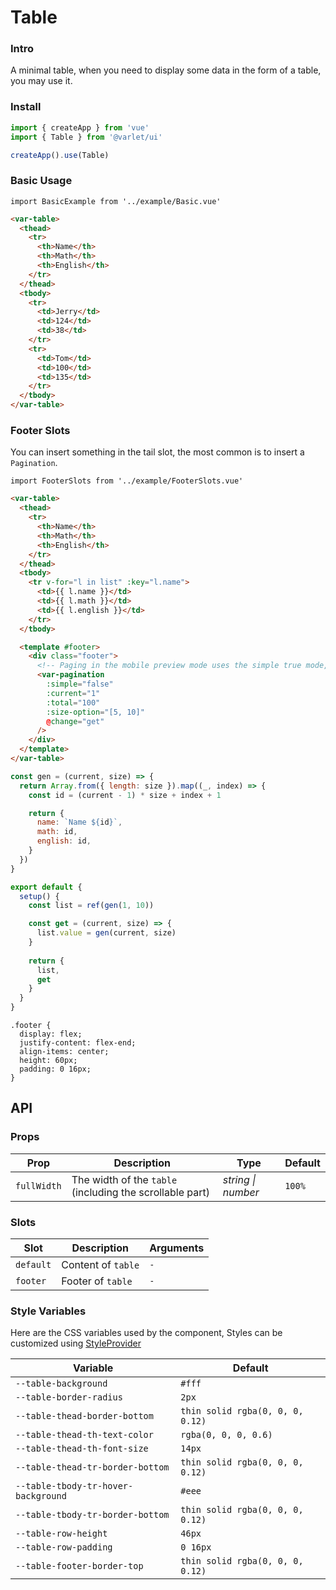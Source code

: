 # Table

### Intro

A minimal table, when you need to display some data in the form of a table, you may use it.

### Install

```js
import { createApp } from 'vue'
import { Table } from '@varlet/ui'

createApp().use(Table)
```

### Basic Usage

```vue
import BasicExample from '../example/Basic.vue'
```


```html
<var-table>
  <thead>
    <tr>
      <th>Name</th>
      <th>Math</th>
      <th>English</th>
    </tr>
  </thead>
  <tbody>
    <tr>
      <td>Jerry</td>
      <td>124</td>
      <td>38</td>
    </tr> 
    <tr>
      <td>Tom</td>
      <td>100</td>
      <td>135</td>
    </tr>
  </tbody>
</var-table>
```

### Footer Slots

You can insert something in the tail slot, the most common is to insert a `Pagination`.

```vue
import FooterSlots from '../example/FooterSlots.vue'
```

```html
<var-table>
  <thead>
    <tr>
      <th>Name</th>
      <th>Math</th>
      <th>English</th>
    </tr>
  </thead>
  <tbody>
    <tr v-for="l in list" :key="l.name">
      <td>{{ l.name }}</td>
      <td>{{ l.math }}</td>
      <td>{{ l.english }}</td>
    </tr>
  </tbody>

  <template #footer>
    <div class="footer">
      <!-- Paging in the mobile preview mode uses the simple true mode, which is more friendly to small screen devices -->
      <var-pagination
        :simple="false"
        :current="1"
        :total="100"
        :size-option="[5, 10]"
        @change="get"
      />
    </div>
  </template>
</var-table>
```

```js
const gen = (current, size) => {
  return Array.from({ length: size }).map((_, index) => {
    const id = (current - 1) * size + index + 1

    return {
      name: `Name ${id}`,
      math: id,
      english: id,
    }
  })
}

export default {
  setup() {
    const list = ref(gen(1, 10))

    const get = (current, size) => {
      list.value = gen(current, size)
    }
    
    return {
      list,
      get
    }
  }
}
```

```less
.footer {
  display: flex;
  justify-content: flex-end;
  align-items: center;
  height: 60px;
  padding: 0 16px;
}
```
## API

### Props

| Prop | Description | Type | Default |
| ----- | -------------- | -------- | ---------- |
| `fullWidth` | The width of the `table` (including the scrollable part)	| _string \| number_ | `100%` |

### Slots

| Slot | Description | Arguments |
| ----- | -------------- | -------- |
| `default` | Content of `table` | `-` |
| `footer` | Footer of `table` | `-` |

### Style Variables
Here are the CSS variables used by the component, Styles can be customized using [StyleProvider](#/en-US/style-provider)

| Variable | Default |
| --- | --- |
| `--table-background` | `#fff` | 
| `--table-border-radius` | `2px` | 
| `--table-thead-border-bottom` | `thin solid rgba(0, 0, 0, 0.12)` | 
| `--table-thead-th-text-color` | `rgba(0, 0, 0, 0.6)` | 
| `--table-thead-th-font-size` | `14px` | 
| `--table-thead-tr-border-bottom` | `thin solid rgba(0, 0, 0, 0.12)` | 
| `--table-tbody-tr-hover-background` | `#eee` | 
| `--table-tbody-tr-border-bottom` | `thin solid rgba(0, 0, 0, 0.12)` | 
| `--table-row-height` | `46px` | 
| `--table-row-padding` | `0 16px` | 
| `--table-footer-border-top` | `thin solid rgba(0, 0, 0, 0.12)` | 
